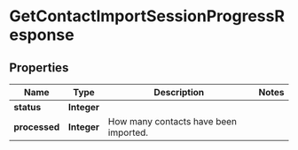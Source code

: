 
# GetContactImportSessionProgressResponse

## Properties
Name | Type | Description | Notes
------------ | ------------- | ------------- | -------------
**status** | **Integer** |  | 
**processed** | **Integer** | How many contacts have been imported. | 



